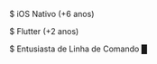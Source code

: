 $ iOS Nativo (+6 anos)

$ Flutter (+2 anos)

$ Entusiasta de Linha de Comando <span class="blink">█</span>